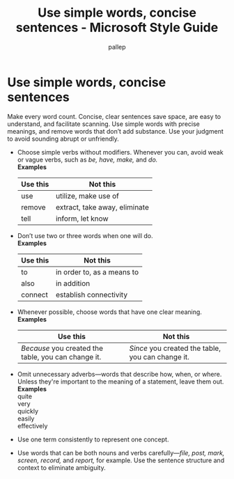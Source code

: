 ﻿---
title: Use simple words, concise sentences - Microsoft Style Guide
author: pallep
ms.author: pallep
ms.date: 01/19/2018
ms.topic: article
ms.prod: non-product-specific
---

# Use simple words, concise sentences

Make
every word count. Concise, clear sentences save space, are easy to
understand, and facilitate scanning. Use simple words with
precise meanings, and remove words that don’t add substance.
Use your judgment to avoid sounding abrupt or unfriendly.

  - Choose simple verbs without modifiers. Whenever you can, avoid weak or vague verbs, such as *be, have, make,* and *do.*   
    **Examples**
    
    | **Use this** | **Not this** |
    |---|---|
    | use | utilize, make use of |
    | remove | extract, take away, eliminate |
    | tell | inform, let know |<br /><br />
  
  - Don’t use two or three words when one will do.  
    **Examples**  
    
    | **Use this** | **Not this** |
    |---|---|
    | to | in order to, as a means to |
    | also | in addition |
    | connect | establish connectivity |<br /><br />

  - Whenever possible, choose words that have one clear meaning.  
    **Examples**  
    
    | **Use this** | **Not this** |
    |---|---|
    | _Because_ you created the table, you can change it. | _Since_ you created the table, you can change it. |<br /><br />

  - Omit unnecessary adverbs—words that describe how, when, or where.
    Unless they're important to the meaning of a statement, leave
    them out.  
    **Examples**  
    quite  
    very  
    quickly  
    easily  
    effectively  
    
  - Use one term consistently to represent one concept.  
  
  - Use words that can be both nouns and verbs carefully—*file, post, mark, screen, record,* and *report,* for example. Use the sentence structure and context to eliminate ambiguity. 
